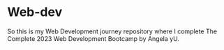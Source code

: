 # Web-dev
So this is my Web Development journey repository where I complete The Complete 2023 Web Development Bootcamp by Angela yU.
